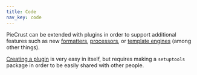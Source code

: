 ```yaml
---
title: Code
nav_key: code
---
```


PieCrust can be extended with plugins in order to support additional features
such as new [formatters][1], [processors][2], or [template engines][3] (among
other things).

[Creating a plugin][4] is very easy in itself, but requires making a
`setuptools` package in order to be easily shared with other people.


[1]: {{docurl('content/formatters')}}
[2]: {{docurl('asset-pipeline')}}
[3]: {{docurl('content/templating')}}
[4]: {{apiurl('plugins')}}

